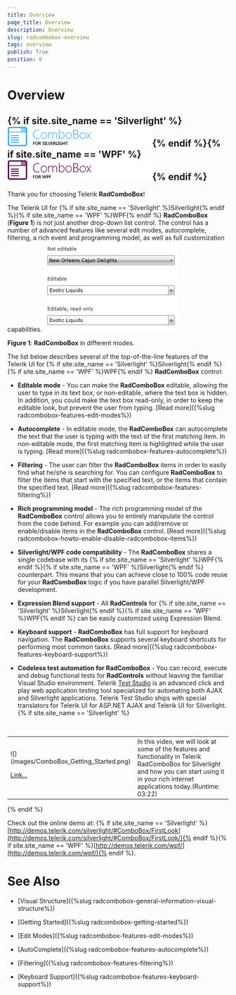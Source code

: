 ```yaml
---
title: Overview
page_title: Overview
description: Overview
slug: radcombobox-overview
tags: overview
publish: True
position: 0
---
```


# Overview



## {% if site.site_name == 'Silverlight' %}![](images/RadComboBox_Overview_010.png){% endif %}{% if site.site_name == 'WPF' %}![](images/RadComboBox_Overview_010_WPF.png){% endif %}

Thank you for choosing Telerik __RadComboBox__!
        

The Telerik UI for {% if site.site_name == 'Silverlight' %}Silverlight{% endif %}{% if site.site_name == 'WPF' %}WPF{% endif %} __RadComboBox__ (__Figure 1__) is not just another drop-down list control.
          The control has a number of advanced features like several edit modes, autocomplete, filtering, a rich event and programming model, as well as full customization capabilities.
        ![Rad Combo Box Overview 01](images/RadComboBox_Overview_01.png)

__Figure 1__: __RadComboBox__ in different modes.
          

The list below describes several of the top-of-the-line features of the Telerik UI for {% if site.site_name == 'Silverlight' %}Silverlight{% endif %}{% if site.site_name == 'WPF' %}WPF{% endif %} __RadComboBox__ control:
        

* __Editable mode__ - You can make the __RadComboBox__ editable, allowing the user to type in its text box, or non-editable, where the text box is hidden. In addition, you could make the text box read-only, in order to keep the editable look, but prevent the user from typing. [Read more]({%slug radcombobox-features-edit-modes%})

* __Autocomplete__ - In editable mode,  the __RadComboBox__ can autocomplete the text that the user is typing with the text of the first matching item. In non-editable mode, the first matching item is highlighted while the user is typing. [Read more]({%slug radcombobox-features-autocomplete%})

* __Filtering__ - The user can filter the __RadComboBox__ items in order to easily find what he/she is searching for. You can configure __RadComboBox__ to filter the items that start with the specified text, or the items that contain the specified text. [Read more]({%slug radcombobox-features-filtering%})

* __Rich programming model__ - The rich programming model of the __RadComboBox__ control allows you to entirely manipulate the control from the code behind. For example you can add/remove or enable/disable items in the __RadComboBox__ control. [Read more]({%slug radcombobox-howto-enable-disable-radcombobox-items%})

* __Silverlight/WPF code compatibility__ - The __RadComboBox__ shares a single codebase with its {% if site.site_name == 'Silverlight' %}WPF{% endif %}{% if site.site_name == 'WPF' %}Silverlight{% endif %} counterpart. This means that you can achieve close to 100% code reuse for your __RadComboBox__ logic if you have parallel Silverlight/WPF development.
          

* __Expression Blend support__ - All __RadControls__ for {% if site.site_name == 'Silverlight' %}Silverlight{% endif %}{% if site.site_name == 'WPF' %}WPF{% endif %} can be easily customized using Expression Blend.
          

* __Keyboard support__ - __RadComboBox__ has full support for keyboard navigation. The __RadComboBox__ supports several keyboard shortcuts for performing most common tasks. [Read more]({%slug radcombobox-features-keyboard-support%})

* __Codeless test automation for RadComboBox__ - You can record, execute and debug functional tests for __RadControls__ without leaving the familiar Visual Studio environment. Telerik [Test Studio](http://www.telerik.com/products/web-testing-tools/webui-test-studio-features.aspx) is an advanced click and play web application testing tool specialized for automating both AJAX and Silverlight applications. Telerik Test Studio ships with special translators for Telerik UI for ASP.NET AJAX and Telerik UI for Silverlight.
          {% if site.site_name == 'Silverlight' %}
<table> <tr><td>![](images/ComboBox_Getting_Started.png)

[Link...](http://tv.telerik.com/silverlight/video/introduction-radcombobox-silverlight)</td><td>
                In this video, we will look at some of the features and functionality in Telerik RadComboBox for Silverlight and how you can start using it in your rich internet applications today.(Runtime: 03:22)
              </td></tr></table>{% endif %}

Check out the online demo at:
          {% if site.site_name == 'Silverlight' %}[http://demos.telerik.com/silverlight/#ComboBox/FirstLook](http://demos.telerik.com/silverlight/#ComboBox/FirstLook/){% endif %}{% if site.site_name == 'WPF' %}[http://demos.telerik.com/wpf/](http://demos.telerik.com/wpf/){% endif %}.
        

# See Also

 * [Visual Structure]({%slug radcombobox-general-information-visual-structure%})

 * [Getting Started]({%slug radcombobox-getting-started%})

 * [Edit Modes]({%slug radcombobox-features-edit-modes%})

 * [AutoComplete]({%slug radcombobox-features-autocomplete%})

 * [Filtering]({%slug radcombobox-features-filtering%})

 * [Keyboard Support]({%slug radcombobox-features-keyboard-support%})
